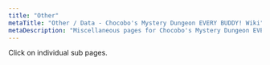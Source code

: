 ```yaml
---
title: "Other"
metaTitle: "Other / Data - Chocobo's Mystery Dungeon EVERY BUDDY! Wiki"
metaDescription: "Miscellaneous pages for Chocobo's Mystery Dungeon EVERY BUDDY!"
---
```


Click on individual sub pages.
